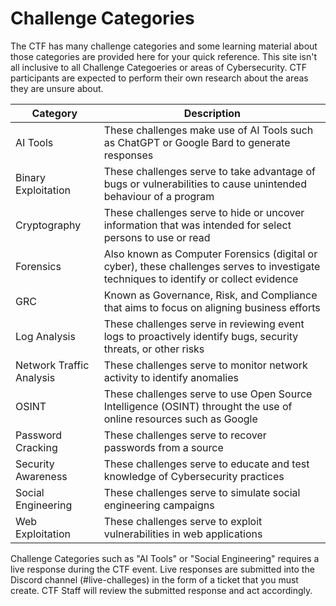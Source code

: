 # Challenge Categories

The CTF has many challenge categories and some learning material about those categories are provided here for your quick reference. This site isn't all inclusive to all Challenge Categoeries or areas of Cybersecurity. CTF participants are expected to perform their own research about the areas they are unsure about. 

| Category | Description |
| ----------- | ----- |
| AI Tools        | These challenges make use of AI Tools such as ChatGPT or Google Bard to generate responses     |
| Binary Exploitation      | These challenges serve to take advantage of bugs or vulnerabilities to cause unintended behaviour of a program    |
| Cryptography        | These challenges serve to hide or uncover information that was intended for select persons to use or read    |
| Forensics       | Also known as Computer Forensics (digital or cyber), these challenges serves to investigate techniques to identify or collect evidence     |
| GRC      | Known as Governance, Risk, and Compliance that aims to focus on aligning business efforts    |
| Log Analysis        | These challenges serve in reviewing event logs to proactively identify bugs, security threats, or other risks    |
| Network Traffic Analysis       | These challenges serve to monitor network activity to identify anomalies     |
| OSINT     | These challenges serve to use Open Source Intelligence (OSINT) throught the use of online resources such as Google    |
| Password Cracking        | These challenges serve to recover passwords from a source    |
| Security Awareness        | These challenges serve to educate and test knowledge of Cybersecurity practices     |
| Social Engineering      | These challenges serve to simulate social engineering campaigns    |
| Web Exploitation        | These challenges serve to exploit vulnerabilities in web applications    |

Challenge Categories such as "AI Tools" or "Social Engineering" requires a live response during the CTF event. Live responses are submitted into the Discord channel (#live-challeges) in the form of a ticket that you must create. CTF Staff will review the submitted response and act accordingly. 